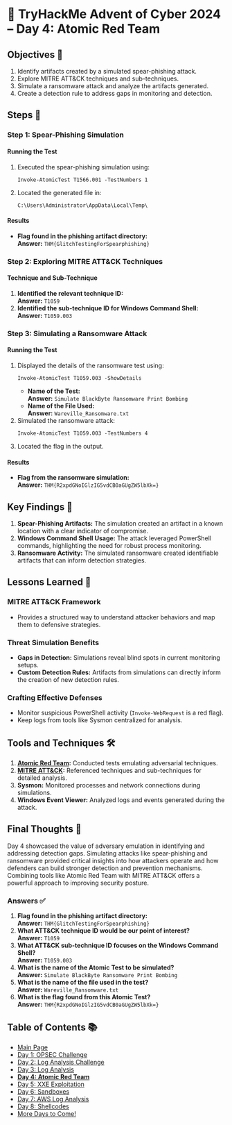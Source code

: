 # 🎄 TryHackMe Advent of Cyber 2024 – Day 4: Atomic Red Team

## Objectives 🎯

1. Identify artifacts created by a simulated spear-phishing attack.
2. Explore MITRE ATT&CK techniques and sub-techniques.
3. Simulate a ransomware attack and analyze the artifacts generated.
4. Create a detection rule to address gaps in monitoring and detection.

## Steps 🚀

### Step 1: Spear-Phishing Simulation

#### Running the Test
1. Executed the spear-phishing simulation using:
   ```
   Invoke-AtomicTest T1566.001 -TestNumbers 1
   ```
2. Located the generated file in:
   ```
   C:\Users\Administrator\AppData\Local\Temp\
   ```

#### Results
- **Flag found in the phishing artifact directory:**  
  **Answer:** `THM{GlitchTestingForSpearphishing}`

### Step 2: Exploring MITRE ATT&CK Techniques

#### Technique and Sub-Technique
1. **Identified the relevant technique ID:**  
   **Answer:** `T1059`
2. **Identified the sub-technique ID for Windows Command Shell:**  
   **Answer:** `T1059.003`

### Step 3: Simulating a Ransomware Attack

#### Running the Test
1. Displayed the details of the ransomware test using:
   ```
   Invoke-AtomicTest T1059.003 -ShowDetails
   ```
   - **Name of the Test:**  
     **Answer:** `Simulate BlackByte Ransomware Print Bombing`
   - **Name of the File Used:**  
     **Answer:** `Wareville_Ransomware.txt`
2. Simulated the ransomware attack:
   ```
   Invoke-AtomicTest T1059.003 -TestNumbers 4
   ```
3. Located the flag in the output.

#### Results
- **Flag from the ransomware simulation:**  
  **Answer:** `THM{R2xpdGNoIGlzIG5vdCB0aGUgZW5lbXk=}`

## Key Findings 🔑

1. **Spear-Phishing Artifacts:** The simulation created an artifact in a known location with a clear indicator of compromise.
2. **Windows Command Shell Usage:** The attack leveraged PowerShell commands, highlighting the need for robust process monitoring.
3. **Ransomware Activity:** The simulated ransomware created identifiable artifacts that can inform detection strategies.

## Lessons Learned 🌟

### MITRE ATT&CK Framework
- Provides a structured way to understand attacker behaviors and map them to defensive strategies.

### Threat Simulation Benefits
- **Gaps in Detection:** Simulations reveal blind spots in current monitoring setups.
- **Custom Detection Rules:** Artifacts from simulations can directly inform the creation of new detection rules.

### Crafting Effective Defenses
- Monitor suspicious PowerShell activity (`Invoke-WebRequest` is a red flag).
- Keep logs from tools like Sysmon centralized for analysis.

## Tools and Techniques 🛠️

1. **[Atomic Red Team](https://github.com/redcanaryco/atomic-red-team):** Conducted tests emulating adversarial techniques.  
2. **[MITRE ATT&CK](https://attack.mitre.org/):** Referenced techniques and sub-techniques for detailed analysis.  
3. **Sysmon:** Monitored processes and network connections during simulations.  
4. **Windows Event Viewer:** Analyzed logs and events generated during the attack.  

## Final Thoughts 🎁

Day 4 showcased the value of adversary emulation in identifying and addressing detection gaps. Simulating attacks like spear-phishing and ransomware provided critical insights into how attackers operate and how defenders can build stronger detection and prevention mechanisms. Combining tools like Atomic Red Team with MITRE ATT&CK offers a powerful approach to improving security posture.

### Answers ✅

1. **Flag found in the phishing artifact directory:**  
   **Answer:** `THM{GlitchTestingForSpearphishing}`
2. **What ATT&CK technique ID would be our point of interest?**  
   **Answer:** `T1059`
3. **What ATT&CK sub-technique ID focuses on the Windows Command Shell?**  
   **Answer:** `T1059.003`
4. **What is the name of the Atomic Test to be simulated?**  
   **Answer:** `Simulate BlackByte Ransomware Print Bombing`
5. **What is the name of the file used in the test?**  
   **Answer:** `Wareville_Ransomware.txt`
6. **What is the flag found from this Atomic Test?**  
   **Answer:** `THM{R2xpdGNoIGlzIG5vdCB0aGUgZW5lbXk=}`

## Table of Contents 📚

- [Main Page](README.md)  
- [Day 1: OPSEC Challenge](day1.md)  
- [Day 2: Log Analysis Challenge](day2.md)  
- [Day 3: Log Analysis](day3.md)  
- **[Day 4: Atomic Red Team](day4.md)**  
- [Day 5: XXE Exploitation](day5.md)  
- [Day 6: Sandboxes](day6.md)  
- [Day 7: AWS Log Analysis](day7.md)
- [Day 8: Shellcodes](day8.md)
- [More Days to Come!](#)
